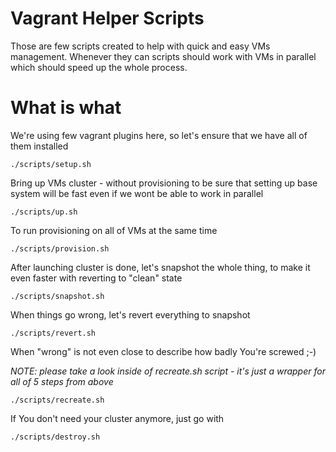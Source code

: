 Vagrant Helper Scripts
===

Those are few scripts created to help with quick and easy VMs management. Whenever they can scripts should work with VMs in parallel which should speed up the whole process.

What is what
=====

We're using few vagrant plugins here, so let's ensure that we have all of them installed

```
./scripts/setup.sh
```

Bring up VMs cluster - without provisioning to be sure that setting up base system will be fast even if we wont be able to work in parallel

```
./scripts/up.sh
```

To run provisioning on all of VMs at the same time

```
./scripts/provision.sh
```

After launching cluster is done, let's snapshot the whole thing, to make it even faster with reverting to "clean" state

```
./scripts/snapshot.sh
```

When things go wrong, let's revert everything to snapshot

```
./scripts/revert.sh
```

When "wrong" is not even close to describe how badly You're screwed ;-)

*NOTE: please take a look inside of recreate.sh script - it's just a wrapper for all of 5 steps from above*

```
./scripts/recreate.sh
```

If You don't need your cluster anymore, just go with

```
./scripts/destroy.sh
```
